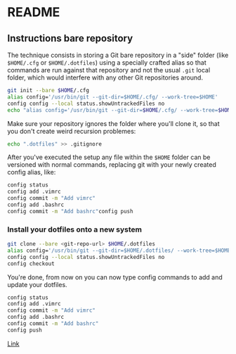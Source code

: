 # README

## Instructions bare repository

The technique consists in storing a Git bare repository in a "side" folder (like `$HOME/.cfg` or `$HOME/.dotfiles`) using a specially crafted alias so that commands are run against that repository and not the usual `.git` local folder, which would interfere with any other Git repositories around.

```bash
git init --bare $HOME/.cfg
alias config='/usr/bin/git --git-dir=$HOME/.cfg/ --work-tree=$HOME'
config config --local status.showUntrackedFiles no
echo "alias config='/usr/bin/git --git-dir=$HOME/.cfg/ --work-tree=$HOME'" >> $HOME/.bashrc
```

Make sure your repository ignores the folder where you'll clone it, so that you don't create weird recursion problemes:

```bash
echo ".dotfiles" >> .gitignore
```

After you've executed the setup any file within the `$HOME` folder can be versioned with normal commands, replacing git with your newly created config alias, like:

```bash
config status
config add .vimrc
config commit -m "Add vimrc"
config add .bashrc
config commit -m "Add bashrc"config push
```

### Install your dotfiles onto a new system


```bash
git clone --bare <git-repo-url> $HOME/.dotfiles
alias config='/usr/bin/git --git-dir=$HOME/.dotfiles/ --work-tree=$HOME'
config config --local status.showUntrackedFiles no
config checkout
```

You're done, from now on you can now type config commands to add and update your dotfiles.

```bash
config status
config add .vimrc
config commit -m "Add vimrc"
config add .bashrc
config commit -m "Add bashrc"
config push
```

[Link](https://www.atlassian.com/git/tutorials/dotfiles)

